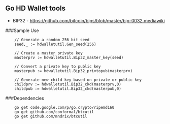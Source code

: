 Go HD Wallet tools
------------------

 - BIP32 - https://github.com/bitcoin/bips/blob/master/bip-0032.mediawiki

###Sample Use

        // Generate a random 256 bit seed
        seed,_ := hdwalletutil.Gen_seed(256)
        
        // Create a master private key
        masterprv := hdwalletutil.Bip32_master_key(seed)
        
        // Convert a private key to public key
        masterpub := hdwalletutil.Bip32_privtopub(masterprv)
        
        // Generate new child key based on private or public key
        childprv := hdwalletutil.Bip32_ckd(masterprv,0)
        childpub := hdwalletutil.Bip32_ckd(masterpub,0)

###Dependencies

        go get code.google.com/p/go.crypto/ripemd160
        go get github.com/conformal/btcutil
        go get github.com/mndrix/btcutil
